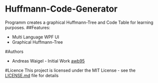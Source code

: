 # Huffmann-Code-Generator
Programm creates a graphical Huffmann-Tree and Code Table for learning purposes.
##Features:
  - Multi Language WPF UI
  - Graphical Huffmann-Tree
  
#Authors
  - Andreas Waigel - Initial Work [awb95](https://github.com/awb95)
  
#Licence
This project is licensed under the MIT License - see the [LICENSE.md](LICENSE.md) file for details
